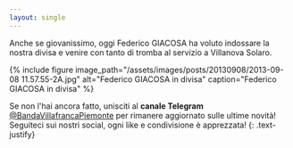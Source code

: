 ```yaml
---
layout: single
---
```

Anche se giovanissimo, oggi Federico GIACOSA ha voluto indossare la nostra divisa e venire con tanto di tromba al servizio a Villanova Solaro.

{% include figure image_path="/assets/images/posts/20130908/2013-09-08 11.57.55-2A.jpg" alt="Federico GIACOSA in divisa" caption="Federico GIACOSA in divisa" %}

Se non l'hai ancora fatto, unisciti al **canale Telegram** [@BandaVillafrancaPiemonte](https://t.me/BandaVillafrancaPiemonte) per rimanere aggiornato sulle ultime novità! Seguiteci sui nostri social, ogni like e condivisione è apprezzata!
{: .text-justify}